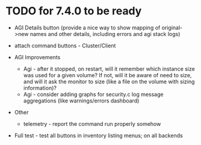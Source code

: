 # TODO for 7.4.0 to be ready

* AGI Details button (provide a nice way to show mapping of original->new names and other details, including errors and agi stack logs)
* attach command buttons - Cluster/Client

* AGI Improvements
  * Agi - after it stopped, on restart, will it remember which instance size was used for a given volume? If not, will it be aware of need to size, and will it ask the monitor to size (like a file on the volume with sizing information)?
  * Agi - consider adding graphs for security.c log message aggregations (like warnings/errors dashboard)

* Other
  * telemetry - report the command run properly somehow

* Full test - test all buttons in inventory listing menus; on all backends

